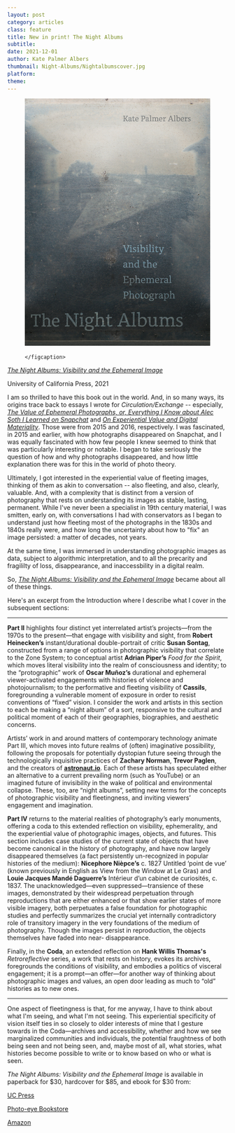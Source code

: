 ```yaml
---
layout: post
category: articles
class: feature
title: New in print! The Night Albums
subtitle: 
date: 2021-12-01
author: Kate Palmer Albers
thumbnail: Night-Albums/Nightalbumscover.jpg
platform: 
theme:
---
```


<figure class="figure">
	<img src="../assets/images/Night-Albums/Nightalbumscover.jpg" alt="cover image of the book The Night Albums" />
	<figcaption>
	
	</figcaption>
</figure>

[*The Night Albums: Visibility and the Ephemeral Image*](https://www.ucpress.edu/book/9780520381544/the-night-albums)

University of California Press, 2021


I am so thrilled to have this book out in the world. And, in so many ways, its origins trace back to essays I wrote for *Circulation/Exchange* -- especially, [*The Value of Ephemeral Photographs, or, Everything I Know about Alec Soth I Learned on Snapchat*](http://circulationexchange.org/articles/ephemeral.html) and [*On Experiential Value and Digital Materiality*](http://circulationexchange.org/articles/digital_materiality.html). Those were from 2015 and 2016, respectively. I was fascinated, in 2015 and earlier, with how photographs disappeared on Snapchat, and I was equally fascinated with how few people I knew seemed to think that was particularly interesting or notable. I began to take seriously the question of how and why photographs disappeared, and how little explanation there was for this in the world of photo theory. 

Ultimately, I got interested in the experiential value of fleeting images, thinking of them as akin to conversation -- also fleeting, and also, clearly, valuable. And, with a complexity that is distinct from a version of photography that rests on understanding its images as stable, lasting, permanent. While I've never been a specialist in 19th century material, I was smitten, early on, with conversations I had with conservators as I began to understand just how fleeting most of the photographs in the 1830s and 1840s really were, and how long the uncertainty about how to "fix" an image persisted: a matter of decades, not years. 

At the same time, I was immersed in understanding photographic images as data, subject to algorithmic interpretation, and to all the precarity and fragililty of loss, disappearance, and inaccessbility in a digital realm. 

So, [*The Night Albums: Visibility and the Ephemeral Image*](https://www.ucpress.edu/book/9780520381544/the-night-albums) became about all of these things.

Here's an excerpt from the Introduction where I describe what I cover in the subsequent sections:


**************


**Part II** highlights four distinct yet interrelated artist’s projects—from the 1970s to the present—that engage with visibility and sight, from **Robert Heinecken’s** instant/durational double-portrait of critic **Susan Sontag**, constructed from a range of options in photographic visibility that correlate to the Zone System; to conceptual artist **Adrian Piper’s** *Food for the Spirit*, which moves literal visibility into the realm of consciousness and identity; to the “protographic” work of **Oscar Muñoz’s** durational and ephemeral viewer-activated engagements with histories of violence and photojournalism; to the performative and fleeting visibility of **Cassils**, foregrounding a vulnerable moment of exposure in order to resist conventions of “fixed” vision. I consider the work and artists in this section to each be making a “night album” of a sort, responsive to the cultural and political moment of each of their geographies, biographies, and aesthetic concerns. 

Artists’ work in and around matters of contemporary technology animate Part III, which moves into future realms of (often) imaginative possibility, following the proposals for potentially dystopian future seeing through the technologically inquisitive practices of **Zachary Norman**, **Trevor Paglen**, and the creators of [**astronaut.io**](https://www.astronaut.io). Each of these artists has speculated either an alternative to a current prevailing norm (such as YouTube) or an imagined future of invisibility in the wake of political and environmental collapse. These, too, are “night albums”, setting new terms for the concepts of photographic visibility and fleetingness, and inviting viewers’ engagement and imagination.

**Part IV** returns to the material realities of photography’s early monuments, offering a coda to this extended reflection on visibility, ephemerality, and the experiential value of photographic images, objects, and futures. This section includes case studies of the current state of objects that have become canonical in the history of photography, and have now largely disappeared themselves (a fact persistently un-recognized in popular histories of the medium): **Nicephore Nièpce’s** c. 1827 Untitled ‘point de vue’ (known previously in English as View from the Window at Le Gras) and **Louie Jacques Mandé Daguerre’s** Intérieur d’un cabinet de curiosités, c. 1837. The unacknowledged—even suppressed—transience of these images, demonstrated by their widespread perpetuation through reproductions that are either enhanced or that show earlier states of more visible imagery, both perpetuates a false foundation for photographic studies and perfectly summarizes the crucial yet internally contradictory role of transitory imagery in the very foundations of the medium of photography. Though the images persist in reproduction, the objects themselves have faded into near- disappearance. 

Finally, in the **Coda**, an extended reflection on **Hank Willis Thomas's** *Retroreflective* series, a work that rests on history, evokes its archives, foregrounds the conditions of visibility, and embodies a politics of visceral engagement; it is a prompt—an offer—for another way of thinking about photographic images and values, an open door leading as much to “old” histories as to new ones.



**************



One aspect of fleetingness is that, for me anyway, I have to think about what I'm seeing, and what I'm not seeing. This experiential specificity of vision itself ties in so closely to older interests of mine that I gesture towards in the Coda—archives and accessibility, whether and how we see marginalized communities and individuals, the potential fraughtness of both being seen and not being seen, and, maybe most of all, what stories, what histories become possible to write or to know based on who or what is seen. 


*The Night Albums: Visibility and the Ephemeral Image* is available in paperback for $30, hardcover for $85, and ebook for $30 from:

[UC Press](https://www.ucpress.edu/book/9780520381544/the-night-albums)

[Photo-eye Bookstore](https://www.photoeye.com/bookstore/citation.cfm?catalog=CA082&i=&i2=9780520381544)

[Amazon](https://www.amazon.com/Night-Albums-Visibility-Ephemeral-Photograph/dp/0520381548)












 



